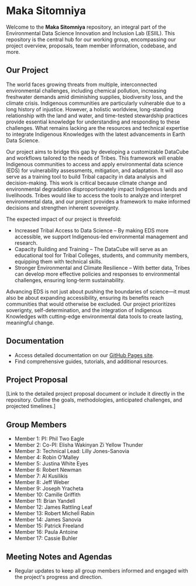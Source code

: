 # Maka Sitomniya

Welcome to the **Maka Sitomniya** repository, an integral part of the Environmental Data Science Innovation and Inclusion Lab (ESIIL). This repository is the central hub for our working group, encompassing our project overview, proposals, team member information, codebase, and more.

## Our Project
The world faces growing threats from multiple, interconnected environmental challenges, including chemical pollution, increasing freshwater demands amid diminishing supplies, biodiversity loss, and the climate crisis. Indigenous communities are particularly vulnerable due to a long history of injustice. However, a holistic worldview, long-standing relationship with the land and water, and time-tested stewardship practices provide essential knowledge for understanding and responding to these challenges. What remains lacking are the resources and technical expertise to integrate Indigenous Knowledges with the latest advancements in Earth Data Science.

Our project aims to bridge this gap by developing a customizable DataCube and workflows tailored to the needs of Tribes. This framework will enable Indigenous communities to access and apply environmental data science (EDS) for vulnerability assessments, mitigation, and adaptation. It will aso serve as a training tool to build Tribal capacity in data analysis and decision-making. This work is critical because climate change and environmental degradation disproportionately impact Indigenous lands and livelihoods. Tribes would like to access the tools to analyze and interpret environmental data, and our project provides a framework to make informed decisions and strengthen inherent sovereignty.

The expected impact of our project is threefold:

- Increased Tribal Access to Data Science – By making EDS more accessible, we support Indigenous-led environmental management and research.
- Capacity Building and Training – The DataCube will serve as an educational tool for Tribal Colleges, students, and community members, equipping them with technical skills.
- Stronger Environmental and Climate Resilience – With better data, Tribes can develop more effective policies and responses to environmental challenges, ensuring long-term sustainability.
  
Advancing EDS is not just about pushing the boundaries of science—it must also be about expanding accessibility, ensuring its benefits reach communities that would otherwise be excluded. Our project prioritizes soverignty, self-determination, and the integration of Indigenous Knowledges with cutting-edge environmental data tools to create lasting, meaningful change.

## Documentation
- Access detailed documentation on our [GitHub Pages site](https://cu-esiil.github.io/Maka-Sitomniya/).
- Find comprehensive guides, tutorials, and additional resources.

## Project Proposal
[Link to the detailed project proposal document or include it directly in the repository. Outline the goals, methodologies, anticipated challenges, and projected timelines.]

## Group Members
- Member 1: PI: Phil Two Eagle
- Member 2: Co-PI: Elisha Wakinyan Zi Yellow Thunder
- Member 3: Technical Lead: Lilly Jones-Sanovia
- Member 4: Robin O'Malley
- Member 5: Justina White Eyes
- Member 6: Robert Newman
- Member 7: Al Kusilikis
- Member 8: Jeff Weber
- Member 9: Joseph Yracheta
- Member 10: Camille Griffith
- Member 11: Brian Yandell
- Member 12: James Rattling Leaf
- Member 13: Robert Michell Rabin
- Member 14: James Sanovia
- Member 15: Patrick Freeland
- Member 16: Paula Antoine
- Member 17: Cassie Buhler

## Meeting Notes and Agendas
- Regular updates to keep all group members informed and engaged with the project's progress and direction.


